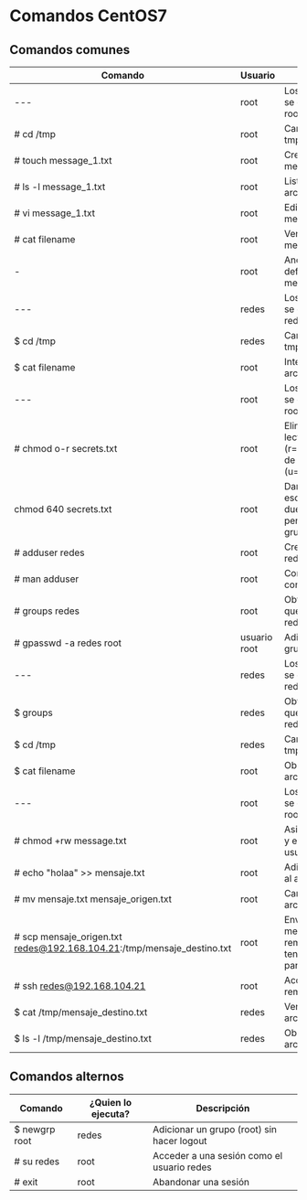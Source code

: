 # Comandos CentOS7

## Comandos comunes

| Comando   | Usuario | Descripción   |
|------|------|------|
| --- | root | Los siguientes comandos se ejcutan como el usuario root |
| # cd /tmp | root | Cambie el path al directorio tmp |
| # touch message_1.txt | root | Cree un archivo de nombre message_1.txt |
| # ls -l message_1.txt | root | Listar las propiedades del archivo message_1.txt |
| # vi message_1.txt | root | Edite el archivo message_1.txt |
| # cat filename | root | Ver el contenido del archivo message_1.txt |
| - | root | Anote los permisos por defecto del archivo message_1.txt |
| --- | redes | Los siguientes comandos se ejcutan como el usuario redes |
| $ cd /tmp | redes | Cambie el path al directorio tmp |
| $ cat filename | root | Intente ver el contenido del archivo message_1.txt |
| --- | root | Los siguientes comandos se ejcutan como el usuario root |
| # chmod o-r secrets.txt | root | Eliminar los permisos de lectura (r=read,w=write,x=execute) de los otros (u=user,g=group,o=others) |
| chmod 640 secrets.txt | root | Dar permisos de lectura y escritura al dueño(7=4(r)+2(w)+0(x)), permisos de lectura al grupo (4=4(r)+0(w)+0(x) |
| # adduser redes | root | Cree un usuario de nombre redes |
| # man adduser | root | Consulte la ayuda del comando adduser |
| # groups redes | root | Obtener los grupos a los que pertenece el usuario redes |
| # gpasswd -a redes root | usuario root | Adicione el usuario redes al grupo root |
| --- | redes | Los siguientes comandos se ejcutan como el usuario redes |
| $ groups | redes | Obtener los grupos a los que pertenece el usuario redes |
| $ cd /tmp | redes | Cambie el path al directorio tmp |
| $ cat filename | root | Observe el contenido del archivo message_1.txt |
| --- | root | Los siguientes comandos se ejcutan como el usuario root |
| # chmod +rw message.txt | root | Asigne permisos de lectura y escritura para todos los usuarios |
| # echo "holaa" >> mensaje.txt | root | Adicione la palabra 'holaa' al archivo mensaje.txt |
| # mv mensaje.txt mensaje_origen.txt | root | Cambie el nombre del archivo |
| # scp mensaje_origen.txt redes@192.168.104.21:/tmp/mensaje_destino.txt | root | Enviar el archivo mensaje.txt a una maquina remota, el archivo debe tener permisos de lectura para poder ser enviado |
| # ssh redes@192.168.104.21 | root | Acceda a la máquina remota |
| $ cat /tmp/mensaje_destino.txt | redes | Verifique el contenido del archivo |
| $ ls -l /tmp/mensaje_destino.txt | redes | Observe los permisos del archivo |

## Comandos alternos

| Comando   | ¿Quien lo ejecuta? | Descripción   |
|------|------|------|
| $ newgrp root | redes | Adicionar un grupo (root) sin hacer logout |
| # su redes | root | Acceder a una sesión como el usuario redes |
| # exit | root | Abandonar una sesión |
